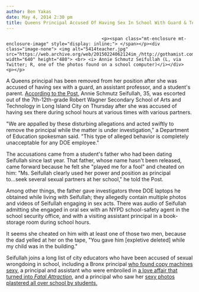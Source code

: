```yaml
---
author: Ben Yakas
date: May 4, 2014 2:30 pm
title: Queens Principal Accused Of Having Sex In School With Guard & Teacher
---
```


	
										<p><span class="mt-enclosure mt-enclosure-image" style="display: inline;"> </span></p><div class="image-none"> <img alt="5414teacher.jpg" src="https://web.archive.org/web/20150224062124im_/http://gothamist.com/attachments/byakas/5414teacher.jpg" width="640" height="480"> <br> <i> Annie Schmutz Seifullah (L, via Twitter; R, one of the photos found on a school computer)</i></div> <p></p>

<p>A Queens principal has been removed from her position after she was accused of having sex with a guard, an assistant professor, and a student&apos;s parent. <a href="https://web.archive.org/web/20150224062124/http://nypost.com/2014/05/04/queens-principal-probed-over-sex-in-school-during-class-hours/">According to the Post</a>, Annie Schmutz Seifullah, 35, was escorted out of the 7th-12th-grade Robert Wagner Secondary School of Arts and Technology in Long Island City on Thursday after she was accused of having sex there during school hours at various times with various partners. </p>

<p>&quot;We are appalled by these disturbing allegations and acted swiftly to remove the principal while the matter is under investigation,&quot; a Department of Education spokesman said. &quot;This type of alleged behavior is completely unacceptable for any DOE employee.&quot; </p>

<p>The accusations came from a student&apos;s father who had been dating Seifullah since last year. That father, whose name hasn&apos;t been released, came forward because he felt she &quot;played me for a fool&quot; and cheated on him: &quot;Ms. Seifullah clearly used her power and position as principal to...seek several sexual partners at her school,&quot; he told the Post.</p>

<p>Among other things, the father gave investigators three DOE laptops he obtained while living with Seifullah; they allegedly contain multiple photos and videos of Seifullah engaging in sex acts. There was audio of Seifullah admitting she engaged in oral sex with an NYPD school-safety agent in the school security office, and with a visiting assistant principal in a book-storage room during school hours.</p>

<p>It seems she cheated on him with at least one of those two men, because the dad yelled at her on the tape, &quot;You gave him [expletive deleted] while my child was in the building.&quot;</p>

<p>Seifullah joins a long list of city educators who have been accused of sexual wrongdoing in school, including a Bronx principal <a href="https://web.archive.org/web/20150224062124/http://gothamist.com/2011/11/17/creepy_bronx_high_school_principal.php">who found copy machines sexy</a>, a principal and assistant who were embroiled in <a href="https://web.archive.org/web/20150224062124/http://gothamist.com/2010/11/14/doe_seeking_to_terminate_lesbian_ad.php">a love affair that turned into <em>Fatal Attraction</em></a>, and a principal who saw her <a href="https://web.archive.org/web/20150224062124/http://gothamist.com/2011/12/03/students_plaster_school_with_princi.php">sexy photos plastered all over school by students.</a></p>					
										
									
				